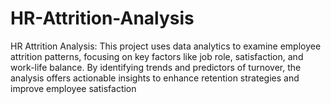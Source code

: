 # HR-Attrition-Analysis
HR Attrition Analysis: This project uses data analytics to examine employee attrition patterns, focusing on key factors like job role, satisfaction, and work-life balance. By identifying trends and predictors of turnover, the analysis offers actionable insights to enhance retention strategies and improve employee satisfaction
